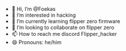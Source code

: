 - 👋 Hi, I’m @Foekas
- 👀 I’m interested in hacking
- 🌱 I’m currently learning flipper zero firmware 
- 💞️ I’m looking to collaborate on flipper zero
- 📫 How to reach me discord Flipper_hacker
- 😄 Pronouns: he/him


<!---
Foekas/Foekas is a ✨ special ✨ repository because its `README.md` (this file) appears on your GitHub profile.
You can click the Preview link to take a look at your changes.
--->
